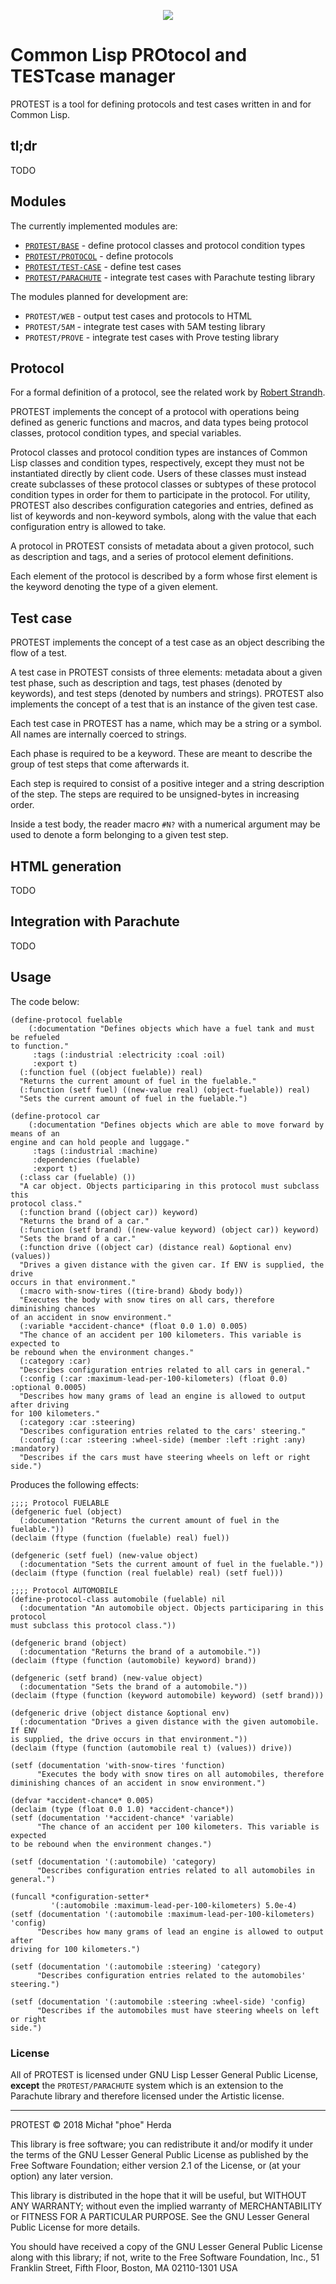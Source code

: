 <p align="center">
  <img src="doc/logo.png">
</p>

# Common Lisp PROtocol and TESTcase manager

PROTEST is a tool for defining protocols and test cases written in and for
Common Lisp.

## tl;dr

TODO

## Modules

The currently implemented modules are:

  * [`PROTEST/BASE`](src/base/README.md) - define protocol classes and protocol condition types
  * [`PROTEST/PROTOCOL`](src/protocol/README.md) - define protocols
  * [`PROTEST/TEST-CASE`](src/test-case/README.md) - define test cases
  * [`PROTEST/PARACHUTE`](src/parachute/README.md) - integrate test cases with Parachute testing library

The modules planned for development are:

  * `PROTEST/WEB` - output test cases and protocols to HTML
  * `PROTEST/5AM` - integrate test cases with 5AM testing library
  * `PROTEST/PROVE` - integrate test cases with Prove testing library

## Protocol

For a formal definition of a protocol, see the related work by
[Robert Strandh](http://metamodular.com/protocol.pdf).

PROTEST implements the concept of a protocol with operations being defined as
generic functions and macros, and data types being protocol classes, protocol
condition types, and special variables.

Protocol classes and protocol condition types are instances of Common Lisp
classes and condition types, respectively, except they must not be instantiated
directly by client code. Users of these classes must instead create subclasses
of these protocol classes or subtypes of these protocol condition types in order
for them to participate in the protocol. For utility, PROTEST also describes
configuration categories and entries, defined as list of keywords and
non-keyword symbols, along with the value that each configuration entry is
allowed to take.

A protocol in PROTEST consists of metadata about a given protocol, such as
description and tags, and a series of protocol element definitions.

Each element of the protocol is described by a form whose first element is the
keyword denoting the type of a given element.

## Test case

PROTEST implements the concept of a test case as an object describing the flow
of a test.

A test case in PROTEST consists of three elements: metadata about a
given test phase, such as description and tags, test phases (denoted by
keywords), and test steps (denoted by numbers and strings). PROTEST also
implements the concept of a test that is an instance of the given test case.

Each test case in PROTEST has a name, which may be a string or a symbol. All names
are internally coerced to strings.

Each phase is required to be a keyword. These are meant to describe the group of
test steps that come afterwards it.

Each step is required to consist of a positive integer and a string
description of the step. The steps are required to be unsigned-bytes in
increasing order.

Inside a test body, the reader macro `#N?` with a numerical argument may be
used to denote a form belonging to a given test step.

## HTML generation

TODO

## Integration with Parachute

TODO

## Usage
The code below:

```common-lisp
(define-protocol fuelable
    (:documentation "Defines objects which have a fuel tank and must be refueled
to function."
     :tags (:industrial :electricity :coal :oil)
     :export t)
  (:function fuel ((object fuelable)) real)
  "Returns the current amount of fuel in the fuelable."
  (:function (setf fuel) ((new-value real) (object-fuelable)) real)
  "Sets the current amount of fuel in the fuelable.")

(define-protocol car
    (:documentation "Defines objects which are able to move forward by means of an
engine and can hold people and luggage."
     :tags (:industrial :machine)
     :dependencies (fuelable)
     :export t)
  (:class car (fuelable) ())
  "A car object. Objects participaring in this protocol must subclass this
protocol class."
  (:function brand ((object car)) keyword)
  "Returns the brand of a car."
  (:function (setf brand) ((new-value keyword) (object car)) keyword)
  "Sets the brand of a car."
  (:function drive ((object car) (distance real) &optional env) (values))
  "Drives a given distance with the given car. If ENV is supplied, the drive
occurs in that environment."
  (:macro with-snow-tires ((tire-brand) &body body))
  "Executes the body with snow tires on all cars, therefore diminishing chances
of an accident in snow environment."
  (:variable *accident-chance* (float 0.0 1.0) 0.005)
  "The chance of an accident per 100 kilometers. This variable is expected to
be rebound when the environment changes."
  (:category :car)
  "Describes configuration entries related to all cars in general."
  (:config (:car :maximum-lead-per-100-kilometers) (float 0.0) :optional 0.0005)
  "Describes how many grams of lead an engine is allowed to output after driving
for 100 kilometers."
  (:category :car :steering)
  "Describes configuration entries related to the cars' steering."
  (:config (:car :steering :wheel-side) (member :left :right :any) :mandatory)
  "Describes if the cars must have steering wheels on left or right side.")
  ```

Produces the following effects:

```common-lisp
;;;; Protocol FUELABLE
(defgeneric fuel (object)
  (:documentation "Returns the current amount of fuel in the fuelable."))
(declaim (ftype (function (fuelable) real) fuel))

(defgeneric (setf fuel) (new-value object)
  (:documentation "Sets the current amount of fuel in the fuelable."))
(declaim (ftype (function (real fuelable) real) (setf fuel)))

;;;; Protocol AUTOMOBILE
(define-protocol-class automobile (fuelable) nil
  (:documentation "An automobile object. Objects participaring in this protocol
must subclass this protocol class."))

(defgeneric brand (object)
  (:documentation "Returns the brand of a automobile."))
(declaim (ftype (function (automobile) keyword) brand))

(defgeneric (setf brand) (new-value object)
  (:documentation "Sets the brand of a automobile."))
(declaim (ftype (function (keyword automobile) keyword) (setf brand)))

(defgeneric drive (object distance &optional env)
  (:documentation "Drives a given distance with the given automobile. If ENV
is supplied, the drive occurs in that environment."))
(declaim (ftype (function (automobile real t) (values)) drive))

(setf (documentation 'with-snow-tires 'function)
      "Executes the body with snow tires on all automobiles, therefore
diminishing chances of an accident in snow environment.")

(defvar *accident-chance* 0.005)
(declaim (type (float 0.0 1.0) *accident-chance*))
(setf (documentation '*accident-chance* 'variable)
      "The chance of an accident per 100 kilometers. This variable is expected
to be rebound when the environment changes.")

(setf (documentation '(:automobile) 'category)
      "Describes configuration entries related to all automobiles in general.")

(funcall *configuration-setter*
         '(:automobile :maximum-lead-per-100-kilometers) 5.0e-4)
(setf (documentation '(:automobile :maximum-lead-per-100-kilometers) 'config)
      "Describes how many grams of lead an engine is allowed to output after
driving for 100 kilometers.")

(setf (documentation '(:automobile :steering) 'category)
      "Describes configuration entries related to the automobiles' steering.")

(setf (documentation '(:automobile :steering :wheel-side) 'config)
      "Describes if the automobiles must have steering wheels on left or right
side.")
```

### License

All of PROTEST is licensed under GNU Lisp Lesser General Public License,
**except** the `PROTEST/PARACHUTE` system which is an extension to the Parachute
library and therefore licensed under the Artistic license.

-----------

PROTEST © 2018 Michał "phoe" Herda

This library is free software; you can redistribute it and/or modify it under
the terms of the GNU Lesser General Public License as published by the Free
Software Foundation; either version 2.1 of the License, or (at your option) any
later version.

This library is distributed in the hope that it will be useful, but WITHOUT ANY
WARRANTY; without even the implied warranty of MERCHANTABILITY or FITNESS FOR A
PARTICULAR PURPOSE. See the GNU Lesser General Public License for more details.

You should have received a copy of the GNU Lesser General Public License along
with this library; if not, write to the Free Software Foundation, Inc., 51
Franklin Street, Fifth Floor, Boston, MA 02110-1301 USA
